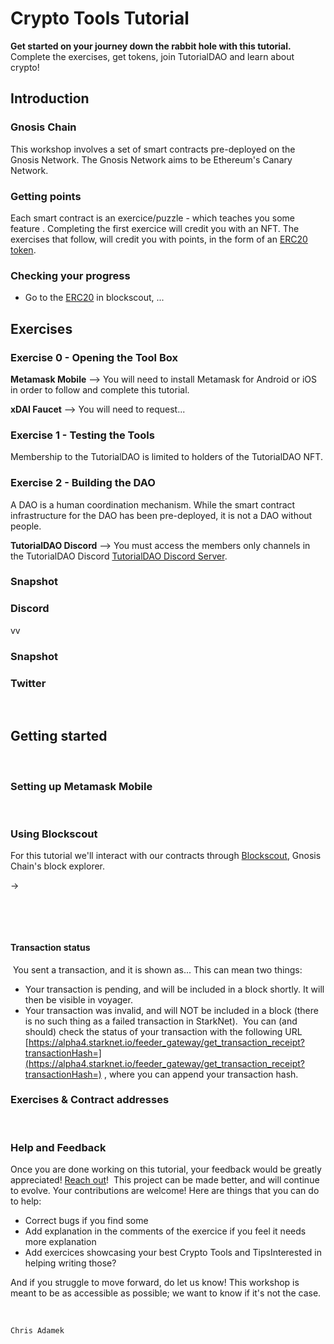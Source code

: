 # Crypto Tools Tutorial
**Get started on your journey down the rabbit hole with this tutorial.**  
​
Complete the exercises, get tokens, join TutorialDAO and learn about crypto! 
​
## Introduction
### Gnosis Chain
This workshop involves a set of smart contracts pre-deployed on the Gnosis Network.  The Gnosis Network aims to be Ethereum's Canary Network. 

### Getting points
Each smart contract is an exercice/puzzle - which teaches you some feature . 
Completing the first exercice will credit you with an NFT.  The exercises that follow, will credit you with points, in the form of an [ERC20 token](contracts/token/TDERC20.cairo).

### Checking your progress
-   Go to the  [ERC20](https://...)  in blockscout, ...
## Exercises

### Exercise 0 - Opening the Tool Box

**Metamask Mobile** -->
You will need to install Metamask for Android or iOS in order to follow and complete this tutorial. 

**xDAI Faucet** -->
You will need to request...

### Exercise 1 - Testing the Tools
Membership to the TutorialDAO is limited to holders of the TutorialDAO NFT. 

### Exercise 2 - Building the DAO
A DAO is a human coordination mechanism. While the smart contract infrastructure for the DAO has been pre-deployed, it is not a DAO without people. 

**TutorialDAO Discord** 
--> You must access the members only channels in the TutorialDAO Discord [TutorialDAO Discord Server](https://discord.gg/...).


### Snapshot


### Discord

​vv

### Snapshot


### Twitter
​
## Getting started
​
### Setting up Metamask Mobile

​
### Using Blockscout
For this tutorial we'll interact with our contracts through [Blockscout](https://blockscout.com/xdai/mainnet/), Gnosis Chain's block explorer. 

-> 

​

​

#### Transaction status
​
You sent a transaction, and it is shown as... This can mean two things:
​
-   Your transaction is pending, and will be included in a block shortly. It will then be visible in voyager.
-   Your transaction was invalid, and will NOT be included in a block (there is no such thing as a failed transaction in StarkNet).
​
You can (and should) check the status of your transaction with the following URL  [https://alpha4.starknet.io/feeder_gateway/get_transaction_receipt?transactionHash=](https://alpha4.starknet.io/feeder_gateway/get_transaction_receipt?transactionHash=)  , where you can append your transaction hash.
​
### Exercises & Contract addresses 

​
​
### Help and Feedback
Once you are done working on this tutorial, your feedback would be greatly appreciated! [Reach out](https://twitter.com/ChrisJAdamek)!
​
This project can be made better, and will continue to evolve. Your contributions are welcome! Here are things that you can do to help:
- Correct bugs if you find some
- Add explanation in the comments of the exercice if you feel it needs more explanation
- Add exercices showcasing your best Crypto Tools and TipsInterested in helping writing those? 

And if you struggle to move forward, do let us know! This workshop is meant to be as accessible as possible; we want to know if it's not the case.
​

​
```
Chris Adamek
```
